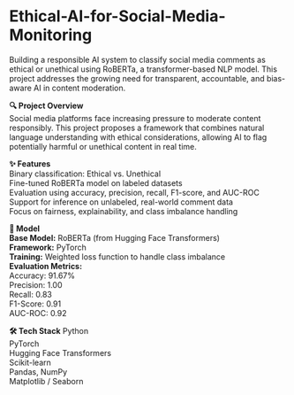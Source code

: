 # Ethical-AI-for-Social-Media-Monitoring
Building a responsible AI system to classify social media comments as ethical or unethical using RoBERTa, a transformer-based NLP model. This project addresses the growing need for transparent, accountable, and bias-aware AI in content moderation.

**🔍 Project Overview**  
Social media platforms face increasing pressure to moderate content responsibly. This project proposes a framework that combines natural language understanding with ethical considerations, allowing AI to flag potentially harmful or unethical content in real time.

**✨ Features**  
Binary classification: Ethical vs. Unethical  
Fine-tuned RoBERTa model on labeled datasets  
Evaluation using accuracy, precision, recall, F1-score, and AUC-ROC  
Support for inference on unlabeled, real-world comment data  
Focus on fairness, explainability, and class imbalance handling

**🧠 Model**  
**Base Model:** RoBERTa (from Hugging Face Transformers)  
**Framework:** PyTorch  
**Training:** Weighted loss function to handle class imbalance  
**Evaluation Metrics:**  
Accuracy: 91.67%  
Precision: 1.00  
Recall: 0.83  
F1-Score: 0.91  
AUC-ROC: 0.92

**🛠️ Tech Stack**
Python  
PyTorch  
Hugging Face Transformers  
Scikit-learn  
Pandas, NumPy  
Matplotlib / Seaborn
